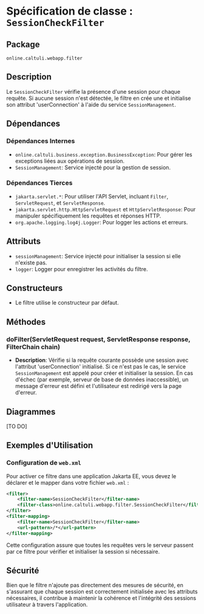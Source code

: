 # Spécification de classe : `SessionCheckFilter`

## Package
`online.caltuli.webapp.filter`

## Description
Le `SessionCheckFilter` vérifie la présence d'une session pour chaque requête. Si aucune session n'est détectée, le filtre en crée une et initialise son attribut 'userConnection' à l'aide du service `SessionManagement`.

## Dépendances

### Dépendances Internes
- `online.caltuli.business.exception.BusinessException`: Pour gérer les exceptions liées aux opérations de session.
- `SessionManagement`: Service injecté pour la gestion de session.

### Dépendances Tierces
- `jakarta.servlet.*`: Pour utiliser l'API Servlet, incluant `Filter`, `ServletRequest`, et `ServletResponse`.
- `jakarta.servlet.http.HttpServletRequest` et `HttpServletResponse`: Pour manipuler spécifiquement les requêtes et réponses HTTP.
- `org.apache.logging.log4j.Logger`: Pour logger les actions et erreurs.

## Attributs
- `sessionManagement`: Service injecté pour initialiser la session si elle n'existe pas.
- `logger`: Logger pour enregistrer les activités du filtre.

## Constructeurs
- Le filtre utilise le constructeur par défaut.

## Méthodes

### doFilter(ServletRequest request, ServletResponse response, FilterChain chain)
- **Description**: Vérifie si la requête courante possède une session avec l'attribut 'userConnection' initialisé. Si ce n'est pas le cas, le service `SessionManagement` est appelé pour créer et initialiser la session. En cas d'échec (par exemple, serveur de base de données inaccessible), un message d'erreur est défini et l'utilisateur est redirigé vers la page d'erreur.

## Diagrammes
[TO DO]

## Exemples d'Utilisation

### Configuration de `web.xml`
Pour activer ce filtre dans une application Jakarta EE, vous devez le déclarer et le mapper dans votre fichier `web.xml` :

```xml
<filter>
    <filter-name>SessionCheckFilter</filter-name>
    <filter-class>online.caltuli.webapp.filter.SessionCheckFilter</filter-class>
</filter>
<filter-mapping>
    <filter-name>SessionCheckFilter</filter-name>
    <url-pattern>/*</url-pattern>
</filter-mapping>
```

Cette configuration assure que toutes les requêtes vers le serveur passent par ce filtre pour vérifier et initialiser la session si nécessaire.

## Sécurité

Bien que le filtre n'ajoute pas directement des mesures de sécurité, en s'assurant que chaque session est 
correctement initialisée avec les attributs nécessaires, il contribue à maintenir la cohérence et l'intégrité 
des sessions utilisateur à travers l'application.

